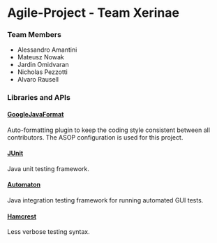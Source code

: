 # Agile-Project - Team Xerinae

### Team Members
* Alessandro Amantini 
* Mateusz Nowak 
* Jardin Omidvaran 
* Nicholas Pezzotti 
* Alvaro Rausell 


### Libraries and APIs
#### [GoogleJavaFormat](https://github.com/google/google-java-format)
Auto-formatting plugin to keep the coding style consistent between all contributors. The ASOP configuration is used for this project.

#### [JUnit](https://github.com/junit-team/junit4)
Java unit testing framework.

#### [Automaton](https://github.com/renatoathaydes/Automaton)
Java integration testing framework for running automated GUI tests.

#### [Hamcrest](https://mvnrepository.com/artifact/org.hamcrest/java-hamcrest/2.0.0.0)
Less verbose testing syntax.
